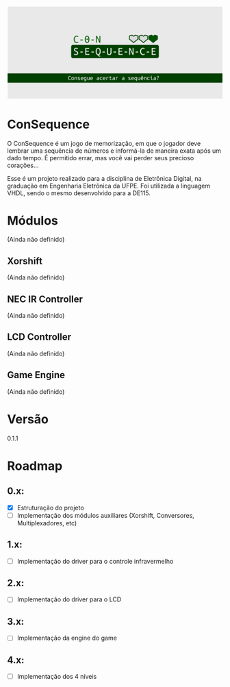 ![Banner](doc/consequence_banner.svg.png)

# ConSequence
  O ConSequence é um jogo de memorização, em que o jogador deve lembrar uma sequência de números e informá-la de maneira exata após um dado tempo. É permitido errar, mas você vai perder seus precioso corações...

  Esse é um projeto realizado para a disciplina de Eletrônica Digital, na graduação em Engenharia Eletrônica da UFPE. Foi utilizada a linguagem VHDL, sendo o mesmo desenvolvido para a DE115.

# Módulos
(Ainda não definido)

## Xorshift 
(Ainda não definido)
  
## NEC IR Controller 
(Ainda não definido)

## LCD Controller 
(Ainda não definido)

## Game Engine
(Ainda não definido)

# Versão
  0.1.1

# Roadmap
## 0.x: 
  - [x] Estruturação do projeto
  - [ ] Implementação dos módulos auxiliares (Xorshift, Conversores, Multiplexadores, etc)

## 1.x:
  - [ ] Implementação do driver para o controle infravermelho

## 2.x:
  - [ ] Implementação do driver para o LCD

## 3.x:
  - [ ] Implementação da engine do game

## 4.x:
  - [ ] Implementação dos 4 níveis
